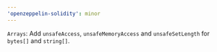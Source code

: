 ```yaml
---
'openzeppelin-solidity': minor
---
```


`Arrays`: Add `unsafeAccess`, `unsafeMemoryAccess` and `unsafeSetLength` for `bytes[]` and `string[]`.
